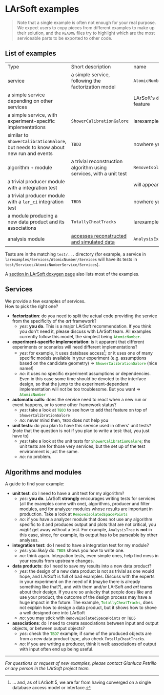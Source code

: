 # LArSoft examples



> Note that a single example is often not enough for your real purpose.  
> We expect users to copy pieces from different examples to make up their solution, and the `README` files try to highlight which are the most serviceable parts to be exported to other code.

## List of examples

|                                                                                  |                                                                     |                                                                                |                                                                     |                                                |
|----------------------------------------------------------------------------------|---------------------------------------------------------------------|--------------------------------------------------------------------------------|---------------------------------------------------------------------|------------------------------------------------|
| Type                                                                             | Short description                                                   | name                                                                           | Where to find it                                                    |                                                |
| service                                                                          | a simple service, following the factorization model                 | `AtomicNumber`                                                                 | larexamples:source:larexamples/Services/AtomicNumber                |                                                |
| a simple service depending on other services                                     |                                                                     | LArSoft's `detinfo::DetectorPropertiesServiceStandard` has this feature        |                                                                     |                                                |
| a simple service, with experiment-specific implementations                       | `ShowerCalibrationGalore`                                           | larexamples:source:larexamples/Services/ShowerCalibrationGalore                |                                                                     |                                                |
| similar to `ShowerCalibrationGalore`, but needs to know about new run and events | `TBD3`                                                              | nowhere yet                                                                    |                                                                     |                                                |
| algorithm + module                                                               | a trivial reconstruction algorithm using services, with a unit test | `RemoveIsolatedSpacePoints`                                                    | larexamples:source:larexamples/Algorithms/RemoveIsolatedSpacePoints |                                                |
| a trivial producer module with a integration test                                |                                                                     | will appear in the [*art* workbook](https://art.fnal.gov/art-workbook-versions) |                                                                     |                                                |
| a trivial producer module with a `lar_ci` integration test                       | `TBD5`                                                              | nowhere yet                                                                    |                                                                     |                                                |
| a module producing a new data product and its associations                       | `TotallyCheatTracks`                                                | larexamples:source:larexamples/Algorithms/TotallyCheatTracks                   |                                                                     |                                                |
| analysis module                                                                  | [ accesses reconstructed and simulated data]( AnalysisExample                                                )                                  | `AnalysisExample`                                                   | larexamples:source:larexamples/AnalysisExample |

Tests are in the matching `test/...` directory (for example, a service in `larexamples/Services/AtomicNumber/Services` will have its tests in `test/Services/AtomicNumberService/Services`).

A [section in LArSoft doxygen page](https://code-doc.larsoft.org/doc/latest/html/modules.html) also lists most of the examples.

## Services

We provide a few examples of services.  
How to pick the right one?

-   **factorization**: do you need to split the actual code providing the service from the specificity of the *art* framework?
    -   *yes*: **you do**. This is a major LArSoft recommendation. If you think you don't need it, please discuss with LArSoft team. All examples currently follow this model, the simplest being <span style="color: green;">`AtomicNumber`</span>.
-   **experiment-specific implementation**: is it apparent that different experiments or scenarios will need different implementations?
    -   *yes*: for example, it uses database access[^1]; or it uses one of many specific models available in your experiment (e.g. assumptions based on the candidate geometry) =\> <span style="color: green;">`ShowerCalibrationGalore`</span> (nice name!)
    -   *no*: it uses no specific experiment assumptions or dependencies. Even in this case some time should be devoted to the interface design, so that the jump to the experiment-dependent implementation will not be too troublesome. But you want =\> <span style="color: green;">`AtomicNumber`</span>
-   **automatic calls**: does the service need to react when a new run or event happens, or to some other framework status?
    -   *yes*: take a look at <span style="color: green;">`TBD3`</span> to see how to add that feature on top of `ShowerCalibrationGalore`
    -   *no*: never mind then, `TBD3` does not help you
-   **unit tests**: do you plan to have this service used in others' unit tests? (note that the question is not if you plan to write a test: that, you just have to)
    -   *yes*: take a look at the unit tests for <span style="color: green;">`ShowerCalibrationGalore`</span>; the unit tests are for those very services, but the set up of the test environment is just the same.
    -   *no*: no problem.

## Algorithms and modules

A guide to find your example:

-   **unit test**: do I need to have a unit test for my algorithm?
    -   *yes*: **you do**. LArSoft **strongly** encourages writing tests for services (all the examples come with one), algorithms, producer and filter modules, and for analyzer modules whose results are important in production. Take a look at <span style="color: green;">`RemoveIsolatedSpacePoints`</span>
    -   *no*: if you have a analyzer module that does not use any algorithm specific to it and produces output and plots that are not critical, you *might* get away without a test. For example, `AnalysisTree` is **not** in this case, since, for example, its output has to be parseable by other analyses.
-   **integration test**: do I need to have a integration test for my module?
    -   *yes*: you *likely* do. <span style="color: green;">`TBD5`</span> shows you how to write one.
    -   *no*: think again. Integration tests, even simple ones, help find mess in your results from upstream changes.
-   **data products**: do I need to save my results into a new data product?
    -   *yes*: the design of a new data product is not as trivial as one would hope, and LArSoft is full of bad examples. Discuss with the experts in your experiment on the need of it (maybe there is already something like that?), and with them and/or LArSoft and *art* teams about their design. If you are so unlucky that people does like and use your product, the outcome of the design process may have a huge impact in the future. The example, <span style="color: green;">`TotallyCheatTracks`</span>, does not explain how to design a data product, but it shows how to shove a well designed one into LArSoft
    -   *no*: you may stick with `RemoveIsolatedSpacePoints` or `TBD5`
-   **associations**: do I need to create associations between input and output objects, or between output objects?
    -   *yes*: check the <span style="color: green;">`TBD7`</span> example; if some of the produced objects are from a new data product type, also check `TotallyCheatTracks`.
    -   *no*: if you are writing a producer, think it well: associations of output with input often end up being useful.

------------------------------------------------------------------------

*For questions or request of new examples, please contact Gianluca Petrillo or any person in the LArSoft project team.*

[^1]: … and, as of LArSoft 5, we are far from having converged on a single database access model or interface.
